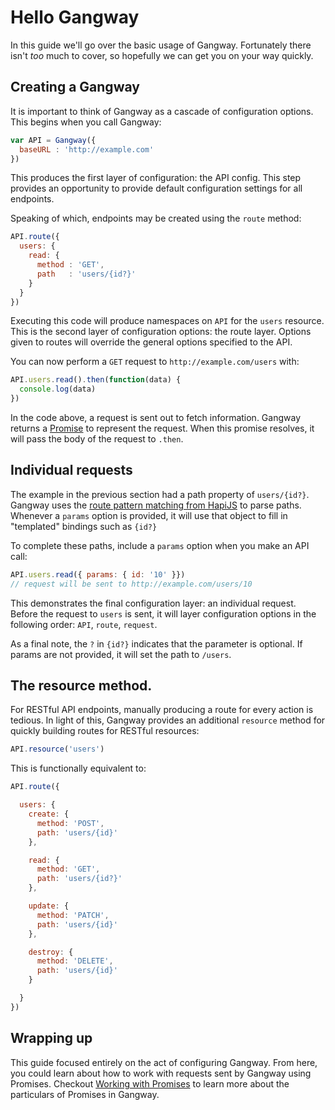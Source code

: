 # Hello Gangway

In this guide we'll go over the basic usage of Gangway. Fortunately
there isn't _too_ much to cover, so hopefully we can get you on your
way quickly.

## Creating a Gangway

It is important to think of Gangway as a cascade of configuration
options. This begins when you call Gangway:

```javascript
var API = Gangway({
  baseURL : 'http://example.com'
})
```

This produces the first layer of configuration: the API config. This
step provides an opportunity to provide default configuration settings
for all endpoints.

Speaking of which, endpoints may be created using the `route` method:

```javascript
API.route({
  users: {
    read: {
      method : 'GET',
      path   : 'users/{id?}'
    }
  }
})
```

Executing this code will produce namespaces on `API` for the `users`
resource. This is the second layer of configuration options: the route
layer. Options given to routes will override the general options
specified to the API.

You can now perform a `GET` request to `http://example.com/users`
with:

```javascript
API.users.read().then(function(data) {
  console.log(data)
})
```

In the code above, a request is sent out to fetch information. Gangway
returns a [Promise](https://www.promisejs.org/) to represent the
request. When this promise resolves, it will pass the body of the
request to `.then`.

## Individual requests

The example in the previous section had a path property of
`users/{id?}`. Gangway uses the
[route pattern matching from HapiJS](http://hapijs.com/tutorials/routing)
to parse paths. Whenever a `params` option is provided, it will use
that object to fill in "templated" bindings such as `{id?}`

To complete these paths, include a `params` option when you make an API call:

```javascript
API.users.read({ params: { id: '10' }})
// request will be sent to http://example.com/users/10
```

This demonstrates the final configuration layer: an individual
request. Before the request to `users` is sent, it will
layer configuration options in the following order: `API`, `route`,
`request`.

As a final note, the `?` in `{id?}` indicates that the parameter is
optional. If params are not provided, it will set the path to
`/users`.

## The resource method.

For RESTful API endpoints, manually producing a route for every action
is tedious. In light of this, Gangway provides an additional
`resource` method for quickly building routes for RESTful resources:

```javascript
API.resource('users')
```

This is functionally equivalent to:

```javascript
API.route({

  users: {
    create: {
      method: 'POST',
      path: 'users/{id}'
    },

    read: {
      method: 'GET',
      path: 'users/{id?}'
    },

    update: {
      method: 'PATCH',
      path: 'users/{id}'
    },

    destroy: {
      method: 'DELETE',
      path: 'users/{id}'
    }

  }
})
```

## Wrapping up

This guide focused entirely on the act of configuring Gangway. From
here, you could learn about how to work with requests sent by Gangway
using Promises. Checkout [Working with Promises](./promises.md) to
learn more about the particulars of Promises in Gangway.
